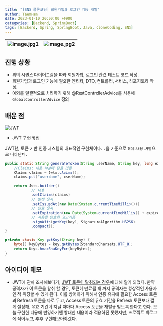 ```yaml
---
title: "[SNS 클론코딩] 회원가입과 로그인 기능 개발"
author: TaemHam
date: 2023-01-10 20:00:00 +0900
categories: [Backend, SpringBoot]
tags: [Backend, Spring, SpringBoot, Java, CloneCoding, SNS]
---
```


![image.jpg1](https://user-images.githubusercontent.com/95671168/211244489-247008e7-0b4c-40e3-a190-6c504595ad32.png) |![image.jpg2](https://user-images.githubusercontent.com/95671168/211468415-6c562451-09f3-4fb4-9cd3-d7144b9aebad.png)
--- | --- | 

## 진행 상황

* 위의 시퀀스 다이어그램을 따라 회원가입, 로그인 관련 테스트 코드 작성.
* 회원가입과 로그인 기능에 필요한 엔티티, DTO, 컨트롤러, 서비스, 리포지토리 작성.
* 예외를 일괄적으로 처리하기 위해 @RestControllerAdvice를 사용해 `GlobalControllerAdvice` 정의

## 배운 점
![JWT](https://img1.daumcdn.net/thumb/R1280x0/?scode=mtistory2&fname=https%3A%2F%2Fblog.kakaocdn.net%2Fdn%2FbE1ajd%2Fbtq6SvTtY7B%2FdfBjF0kq3E7GJg4LB2gi90%2Fimg.png)

* JWT 구현 방법

JWT란, 토큰 기반 인증 시스템의 대표적인 구현체이다. `.`을 기준으로 `헤더.내용.서명`으로 나타난다.

```java
public static String generateToken(String userName, String key, long expiredTimeMs) {
    //Claims: 내용 부분에 담을 것들
    Claims claims = Jwts.claims(); 
    claims.put("userName", userName);

    return Jwts.builder()
            // 내용
            .setClaims(claims)
            // 발생 일시
            .setIssuedAt(new Date(System.currentTimeMillis()))
            // 만료 일시
            .setExpiration(new Date(System.currentTimeMillis() + expiredTimeMs))
            // 사용할 암호화 알고리즘
            .signWith(getKey(key), SignatureAlgorithm.HS256)
            .compact();
}

private static Key getKey(String key) {
    byte[] keyBytes = key.getBytes(StandardCharsets.UTF_8);
    return Keys.hmacShaKeyFor(keyBytes);
}
```

## 아이디어 메모

* JWT에 관해 조사해보다가, [JWT 토큰이 탈취되는 경우](https://velog.io/@park2348190/JWT%EC%97%90%EC%84%9C-Refresh-Token%EC%9D%80-%EC%99%9C-%ED%95%84%EC%9A%94%ED%95%9C%EA%B0%80)에 대해 알게 되었다. 만약 공격자가 이 토큰을 탈취 할 경우, 토큰이 만료될 때 까지 공격자는 정상적인 사용자인 척 위장할 수 있게 된다. 이를 방어하기 위해서 인증 유지에 필요한 Access 토큰 과 Refresh 토큰을 따로 두고, Access 토큰의 유효 기간을 Refresh 토큰보다 짧게 설정해, 유효 기간이 지날 때마다 Access 토큰을 재발급 받도록 한다고 한다. 오늘 구현한 내용에 반영하기엔 방대한 내용이라 적용하진 못했지만, 프로젝트 백로그에 적어두고, 추후 구현해보아야겠다.
